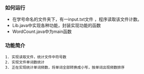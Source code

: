 ### 如何运行
* 在学号命名的文件夹下，有一input.txt文件 ，程序读取该文件计数。
* Lib.java中实现各种功能，封装实现功能的函数
* WordCount.java中为main函数
### 功能简介
    1. 实现读取文件，统计文件中符号数
	2. 实现文件单词数统计
	3. 正在实现统计单词频数，将单词全部转换成小写，按单词出现频数排序